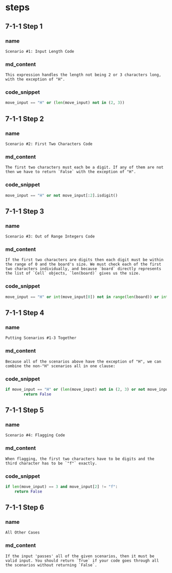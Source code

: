 # steps

## 7-1-1 Step 1

### name

```
Scenario #1: Input Length Code
```
### md_content
```
This expression handles the length not being 2 or 3 characters long, with the exception of "H".
```
### code_snippet

```python
move_input == "H" or (len(move_input) not in (2, 3)) 
```
## 7-1-1 Step 2
### name
```
Scenario #2: First Two Characters Code
```
### md_content
```
The first two characters must each be a digit. If any of them are not then we have to return `False` with the exception of "H".
```
### code_snippet
```python
move_input == "H" or not move_input[:2].isdigit() 
```
## 7-1-1 Step 3
### name
```
Scenario #3: Out of Range Integers Code
```
### md_content
```
If the first two characters are digits then each digit must be within the range of 0 and the board's size. We must check each of the first two characters individually, and because `board` directly represents the list of `Cell` objects, `len(board)` gives us the size. 
```
### code_snippet
```python
move_input == "H" or int(move_input[0]) not in range(len(board)) or int(move_input[1]) not in range(len(board))
```
## 7-1-1 Step 4
### name
```
Putting Scenarios #1-3 Together
```
### md_content
```
Because all of the scenarios above have the exception of "H", we can combine the non-"H" scenarios all in one clause:
```
### code_snippet
```python
if move_input == "H" or (len(move_input) not in (2, 3) or not move_input[:1].isdigit() or int(move_input[0]) not in range(len(board)) or int(move_input[1]) not in range(len(board))):
        return False
```
## 7-1-1 Step 5
### name
```
Scenario #4: Flagging Code
```
### md_content
```
When flagging, the first two characters have to be digits and the third character has to be `"f"` exactly. 
```
### code_snippet
```python
if len(move_input) == 3 and move_input[2] != "f":
    return False
```
## 7-1-1 Step 6
### name
```
All Other Cases
```
### md_content
```
If the input 'passes' all of the given scenarios, then it must be valid input. You should return `True` if your code goes through all the scenarios without returning `False`.
```